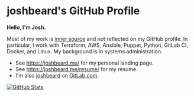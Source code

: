 # joshbeard's GitHub Profile

__Hello, I'm Josh.__

Most of my work is [inner source](https://en.wikipedia.org/wiki/Inner_source) and not reflected on my GitHub profile. In particular, I work with Terraform, AWS, Ansible, Puppet, Python, GitLab CI, Docker, and Linux. My background is in systems administration.

* See <https://joshbeard.me/> for my personal landing page.
* See <https://joshbeard.me/resume/> for my resume.
* I'm also [joshbeard](https://gitlab.com/joshbeard) on [GitLab.com](https://gitlab.com/joshbeard).

[![GitHub Stats](https://github-readme-stats.vercel.app/api?username=joshbeard&show_icons=true&hide_title=true)](https://github.com/anuraghazra/github-readme-stats)

